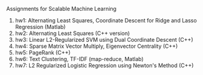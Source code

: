 Assignments for Scalable Machine Learning

1) hw1: Alternating Least Squares, Coordinate Descent for Ridge and Lasso Regression (Matlab) </br>
2) hw2: Alternating Least Squares (C++ version) </br>
3) hw3: Linear L2-Regularized SVM using Dual Coordinate Descent (C++) </br>
4) hw4: Sparse Matrix Vector Multiply, Eigenvector Centrality (C++) </br>
5) hw5: PageRank (C++) </br>  
6) hw6: Text Clustering, TF-IDF (map-reduce, Matlab) </br>
7) hw7: L2 Regularized Logistic Regression using Newton's Method (C++) </br>